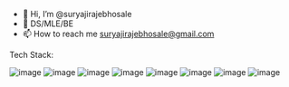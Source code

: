 - 👋 Hi, I’m @suryajirajebhosale
- 🌱 DS/MLE/BE
- 📫 How to reach me suryajirajebhosale@gmail.com

Tech Stack:

![image](https://user-images.githubusercontent.com/53821668/233962818-e57e6e91-6126-4c6e-beee-c476d30e354e.png) ![image](https://user-images.githubusercontent.com/53821668/233962971-d6fe3cfc-1366-4e9c-a593-020cb2204463.png) ![image](https://user-images.githubusercontent.com/53821668/233963098-d4173d06-a5c4-4eeb-ac81-eb68f59fb35e.png) ![image](https://user-images.githubusercontent.com/53821668/233963168-e5101cd0-3614-4c45-8172-5857bac61c2f.png) ![image](https://user-images.githubusercontent.com/53821668/233963231-9255c6d3-fe37-40f7-ad89-df9839118785.png) ![image](https://user-images.githubusercontent.com/53821668/233963328-a3d3baf2-6d2c-4da0-b6cc-218f18d4a4df.png) ![image](https://user-images.githubusercontent.com/53821668/233963466-4552dbe4-6bf7-4f4d-9176-d8f1fbbb2656.png) ![image](https://user-images.githubusercontent.com/53821668/233963510-ce31449a-5203-44c3-b386-d366b6456a56.png)






<!---
suryajirajebhosale/suryajirajebhosale is a ✨ special ✨ repository because its `README.md` (this file) appears on your GitHub profile.
You can click the Preview link to take a look at your changes.
--->
